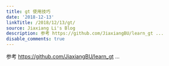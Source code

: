```yaml
---
title: gt 使用技巧
date: '2018-12-13'
linkTitle: /2018/12/13/gt/
source: Jiaxiang Li's Blog
description: 参考 https://github.com/JiaxiangBU/learn_gt ...
disable_comments: true
---
```

参考 https://github.com/JiaxiangBU/learn_gt ...